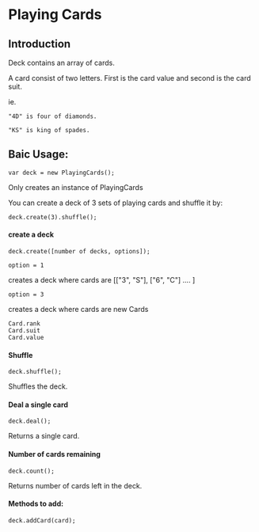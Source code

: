 # Playing Cards

## Introduction

Deck contains an array of cards.

A card consist of two letters.  First is the card value and second is the card suit.

ie. 


    "4D" is four of diamonds.

    "KS" is king of spades.


## Baic Usage:

    var deck = new PlayingCards();

Only creates an instance of PlayingCards

You can create a deck of 3 sets of playing cards and shuffle it by:

    deck.create(3).shuffle();

#### create a deck

    deck.create([number of decks, options]);

    option = 1

creates a deck where cards are [["3", "S"], ["6", "C"] .... ]

    option = 3

creates a deck where cards are new Cards

    Card.rank
    Card.suit
    Card.value


#### Shuffle

    deck.shuffle();

Shuffles the deck.

#### Deal a single card

    deck.deal();

Returns a single card.

#### Number of cards remaining

    deck.count();

Returns number of cards left in the deck.


#### Methods to add:

    deck.addCard(card);

